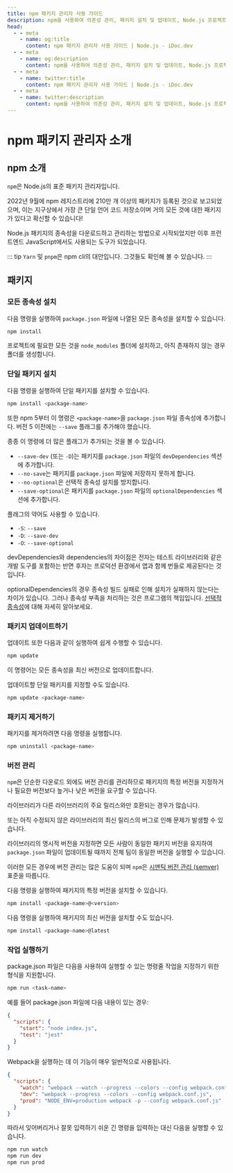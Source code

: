 ```yaml
---
title: npm 패키지 관리자 사용 가이드
description: npm을 사용하여 의존성 관리, 패키지 설치 및 업데이트, Node.js 프로젝트에서 작업을 실행하는 방법을 배웁니다.
head:
  - - meta
    - name: og:title
      content: npm 패키지 관리자 사용 가이드 | Node.js - iDoc.dev
  - - meta
    - name: og:description
      content: npm을 사용하여 의존성 관리, 패키지 설치 및 업데이트, Node.js 프로젝트에서 작업을 실행하는 방법을 배웁니다.
  - - meta
    - name: twitter:title
      content: npm 패키지 관리자 사용 가이드 | Node.js - iDoc.dev
  - - meta
    - name: twitter:description
      content: npm을 사용하여 의존성 관리, 패키지 설치 및 업데이트, Node.js 프로젝트에서 작업을 실행하는 방법을 배웁니다.
---
```



# npm 패키지 관리자 소개

## npm 소개

`npm`은 Node.js의 표준 패키지 관리자입니다.

2022년 9월에 npm 레지스트리에 210만 개 이상의 패키지가 등록된 것으로 보고되었으며, 이는 지구상에서 가장 큰 단일 언어 코드 저장소이며 거의 모든 것에 대한 패키지가 있다고 확신할 수 있습니다!

Node.js 패키지의 종속성을 다운로드하고 관리하는 방법으로 시작되었지만 이후 프런트엔드 JavaScript에서도 사용되는 도구가 되었습니다.

::: tip
`Yarn` 및 `pnpm`은 npm cli의 대안입니다. 그것들도 확인해 볼 수 있습니다.
:::

## 패키지

### 모든 종속성 설치

다음 명령을 실행하여 `package.json` 파일에 나열된 모든 종속성을 설치할 수 있습니다.

```bash
npm install
```

프로젝트에 필요한 모든 것을 `node_modules` 폴더에 설치하고, 아직 존재하지 않는 경우 폴더를 생성합니다.

### 단일 패키지 설치

다음 명령을 실행하여 단일 패키지를 설치할 수 있습니다.

```bash
npm install <package-name>
```

또한 npm 5부터 이 명령은 `<package-name>`을 `package.json` 파일 종속성에 추가합니다. 버전 5 이전에는 `--save` 플래그를 추가해야 했습니다.

종종 이 명령에 더 많은 플래그가 추가되는 것을 볼 수 있습니다.

+ `--save-dev` (또는 `-D`)는 패키지를 `package.json` 파일의 `devDependencies` 섹션에 추가합니다.
+ `--no-save`는 패키지를 `package.json` 파일에 저장하지 못하게 합니다.
+ `--no-optional`은 선택적 종속성 설치를 방지합니다.
+ `--save-optional`은 패키지를 `package.json` 파일의 `optionalDependencies` 섹션에 추가합니다.

플래그의 약어도 사용할 수 있습니다.

+ `-S`: `--save`
+ `-D`: `--save-dev`
+ `-O`: `--save-optional`

devDependencies와 dependencies의 차이점은 전자는 테스트 라이브러리와 같은 개발 도구를 포함하는 반면 후자는 프로덕션 환경에서 앱과 함께 번들로 제공된다는 것입니다.

optionalDependencies의 경우 종속성 빌드 실패로 인해 설치가 실패하지 않는다는 차이가 있습니다. 그러나 종속성 부족을 처리하는 것은 프로그램의 책임입니다. [선택적 종속성](https://docs.npmjs.com/cli/v10/using-npm/config#optional)에 대해 자세히 알아보세요.


### 패키지 업데이트하기
업데이트 또한 다음과 같이 실행하여 쉽게 수행할 수 있습니다.

```bash
npm update
```

이 명령어는 모든 종속성을 최신 버전으로 업데이트합니다.

업데이트할 단일 패키지를 지정할 수도 있습니다.

```bash
npm update <package-name>
```

### 패키지 제거하기

패키지를 제거하려면 다음 명령을 실행합니다.

```bash
npm uninstall <package-name>
```

### 버전 관리
`npm`은 단순한 다운로드 외에도 버전 관리를 관리하므로 패키지의 특정 버전을 지정하거나 필요한 버전보다 높거나 낮은 버전을 요구할 수 있습니다.

라이브러리가 다른 라이브러리의 주요 릴리스와만 호환되는 경우가 많습니다.

또는 아직 수정되지 않은 라이브러리의 최신 릴리스의 버그로 인해 문제가 발생할 수 있습니다.

라이브러리의 명시적 버전을 지정하면 모든 사람이 동일한 패키지 버전을 유지하여 `package.json` 파일이 업데이트될 때까지 전체 팀이 동일한 버전을 실행할 수 있습니다.

이러한 모든 경우에 버전 관리는 많은 도움이 되며 `npm`은 [시맨틱 버전 관리 (semver)](https://semver.org/) 표준을 따릅니다.

다음 명령을 실행하여 패키지의 특정 버전을 설치할 수 있습니다.

```bash
npm install <package-name>@<version>
```

다음 명령을 실행하여 패키지의 최신 버전을 설치할 수도 있습니다.

```bash
npm install <package-name>@latest
```

### 작업 실행하기
package.json 파일은 다음을 사용하여 실행할 수 있는 명령줄 작업을 지정하기 위한 형식을 지원합니다.

```bash
npm run <task-name>
```

예를 들어 package.json 파일에 다음 내용이 있는 경우:

```json
{
  "scripts": {
    "start": "node index.js",
    "test": "jest"
  }
}
```

Webpack을 실행하는 데 이 기능이 매우 일반적으로 사용됩니다.

```json
{
  "scripts": {
    "watch": "webpack --watch --progress --colors --config webpack.conf.js",
    "dev": "webpack --progress --colors --config webpack.conf.js",
    "prod": "NODE_ENV=production webpack -p --config webpack.conf.js"
  }
}
```

따라서 잊어버리거나 잘못 입력하기 쉬운 긴 명령을 입력하는 대신 다음을 실행할 수 있습니다.

```bash
npm run watch
npm run dev
npm run prod
```

